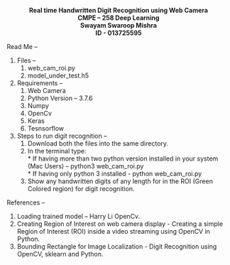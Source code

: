 <p align="center">
  <span style="font-weight:bold"> 
    Real time Handwritten Digit Recognition using Web Camera<br/>
    CMPE – 258 Deep Learning<br/>
    Swayam Swaroop Mishra<br/>
    ID - 013725595<br/>
  </span>
</p>

Read Me – 
1.	Files –   
    1. web_cam_roi.py  
    2. model_under_test.h5  
2.	Requirements –   
    1. Web Camera  
    2. Python Version – 3.7.6  
    3. Numpy  
    4. OpenCv  
    5. Keras  
    6. Tesnsorflow   
3.	Steps to run digit recognition –  
    1. Download both the files into the same directory.  
    2. In the terminal type:  
            * If having more than two python version installed in your system (Mac Users) – python3 web_cam_roi.py   
            * If having only python 3 installed - python web_cam_roi.py
    3. Show any handwritten digits of any length for in the ROI (Green Colored region) for digit recognition.  

References – 
1.	Loading trained model – Harry Li OpenCv. 
2.	Creating Region of Interest on web camera display - Creating a simple Region of Interest (ROI) inside a video streaming using OpenCV in Python.			    
3.	Bounding Rectangle for Image Localization - Digit Recognition using OpenCV, sklearn and Python. 
